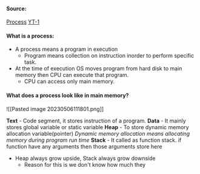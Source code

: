 #### Source:
[Process](https://www.geeksforgeeks.org/introduction-of-process-management/)
[YT-1](https://www.youtube.com/watch?v=udOPPbQhASg&list=PLXj4XH7LcRfDrdQuJTHIPmKMpa7eYVaPm&index=6)

#### What is a process:

* A process means a program in execution
	* Program means collection on instruction inorder to perform specific task.
* At the time of execution OS moves program from hard disk to main memory then CPU can execute that program.
	* CPU can access only main memory.


#### What does a process look like in main memory?

![[Pasted image 20230506111801.png]]

**Text**   - Code segment, it stores instruction of a program.
**Data**  - It mainly stores global variable or static variable
**Heap** - To store dynamic memory allocation variable(pointer)
*Dynamic memory allocation means allocating memory during program run time*
**Stack** - It called as function stack.  if function have any arguments then those arguments store here

* Heap always grow upside, Stack always grow downside
	* Reason for this is we don't know how much they 